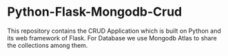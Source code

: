 # Python-Flask-Mongodb-Crud
This repository contains the CRUD Application which is built on Python and its web framework of Flask. For Database we use Mongodb Atlas to share the collections among them.
